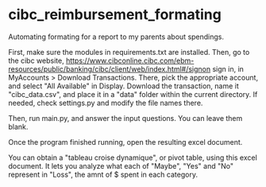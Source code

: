 # cibc_reimbursement_formating
Automating formating for a report to my parents about spendings.

First, make sure the modules in requirements.txt are installed.
Then, go to the cibc website, 
https://www.cibconline.cibc.com/ebm-resources/public/banking/cibc/client/web/index.html#/signon
sign in,
in MyAccounts > Download Transactions. There, pick the appropriate account, and select "All Available" in Display.
Download the transaction, name it "cibc_data.csv", and place it in a "data" folder within the current directory.
If needed, check settings.py and modify the file names there.

Then, run main.py, and answer the input questions. You can leave them blank. 

Once the program finished running, open the resulting excel document.

You can obtain a "tableau croise dynamique", or pivot table, using this excel document. 
It lets you analyze what each of "Maybe", "Yes" and "No" represent in "Loss", the amnt of $ spent in each category.
